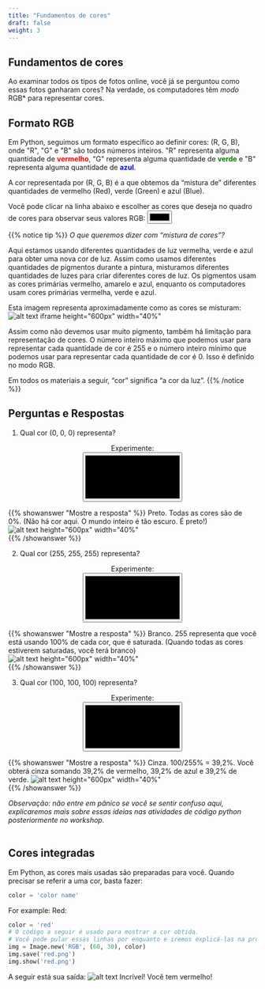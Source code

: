 ```yaml
---
title: "Fundamentos de cores"
draft: false
weight: 3
---
```


## Fundamentos de cores
Ao examinar todos os tipos de fotos online, você já se perguntou como essas fotos ganharam cores? Na verdade, os computadores têm *modo* RGB* para representar cores.

## Formato RGB
Em Python, seguimos um formato específico ao definir cores:
(R, G, B), onde "R", "G" e "B" são todos números inteiros. "R" representa alguma quantidade de <span style="color:red; font-weight:bold"> vermelho</span>, "G" representa alguma quantidade de <span style="color:green; font-weight:bold "> verde</span> e "B" representa alguma quantidade de <span style="color:blue; font-weight:bold"> azul</span>.

 A cor representada por (R, G, B) é a que obtemos da “mistura de” diferentes quantidades de vermelho (Red), verde (Green) e azul (Blue).

<!-- Para acessibilidade, use este rótulo HTML -->
<label for="colorpicker">Você pode clicar na linha abaixo e escolher as cores que deseja no quadro de cores para observar seus valores RGB:</label>
<input type="color" id="colorpicker">

{{% notice tip %}}
*O que queremos dizer com “mistura de cores”?*

Aqui estamos usando diferentes quantidades de luz vermelha, verde e azul para obter uma nova cor de luz. Assim como usamos diferentes quantidades de pigmentos durante a pintura, misturamos diferentes quantidades de luzes para criar diferentes cores de luz. Os pigmentos usam as cores primárias vermelho, amarelo e azul, enquanto os computadores usam cores primárias vermelha, verde e azul.

Esta imagem representa aproximadamente como as cores se misturam:
![alt text iframe height="600px" width="40%"](../../media/colors.svg.png "representação de cores")

Assim como não devemos usar muito pigmento, também há limitação para representação de cores. O número inteiro máximo que podemos usar para representar cada quantidade de cor é 255 e o número inteiro mínimo que podemos usar para representar cada quantidade de cor é 0. Isso é definido no modo RGB.

Em todos os materiais a seguir, “cor” significa “a cor da luz”.
{{% /notice %}}


## Perguntas e Respostas
1. Qual cor (0, 0, 0) representa?

<center>
<label for="colorpickerQ1">Experimente:</label> </br>
<input type="color" id="colorpickerQ1"
style="display:inline-block;width:40%;height:100px;">
</center>

{{% showanswer "Mostre a resposta" %}}
Preto. Todas as cores são de 0%. (Não há cor aqui. O mundo inteiro é tão escuro. É preto!)
![alt text height="600px" width="40%"](../../media/black.png "black")
</br>
{{% /showanswer %}}

2. Qual cor (255, 255, 255) representa?

<center>
<label for="colorpickerQ2">Experimente:</label> </br>
<input type="color" id="colorpickerQ2"
style="display:inline-block;width:40%;height:100px;">
</center>

{{% showanswer "Mostre a resposta" %}}
Branco. 255 representa que você está usando 100% de cada cor, que é saturada. (Quando todas as cores estiverem saturadas, você terá branco)
![alt text height="600px" width="40%"](../../media/white.png "branco")
</br>
{{% /showanswer %}}

3. Qual cor (100, 100, 100) representa?

<center>
<label for="colorpickerQ3">Experimente:</label> </br>
<input type="color" id="colorpickerQ3"
style="display:inline-block;width:40%;height:100px;">
</center>

{{% showanswer "Mostre a resposta" %}}
Cinza. 100/255% = 39,2%. Você obterá cinza somando 39,2% de vermelho, 39,2% de azul e 39,2% de verde.
![alt text height="600px" width="40%"](../../media/grey.png "cinza")
</br>
{{% /showanswer %}}

*Observação: não entre em pânico se você se sentir confuso aqui, explicaremos mais sobre essas ideias nas atividades de código python posteriormente no workshop.*
<br/><br/>

## Cores integradas

Em Python, as cores mais usadas são preparadas para você. Quando precisar se referir a uma cor, basta fazer:
```python
color = 'color name'
```
For example:
Red:
```python
color = 'red'
# O código a seguir é usado para mostrar a cor obtida.
# Você pode pular essas linhas por enquanto e iremos explicá-las na próxima página!
img = Image.new('RGB', (60, 30), color)
img.save('red.png')
img.show('red.png')
```
A seguir está sua saída:
![alt text](../../media/whileloopbefore.png "vermelho")
Incrível! Você tem vermelho!
